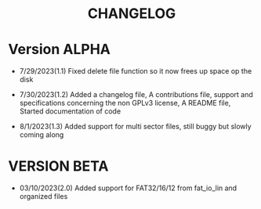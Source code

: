 <h1 align="center">CHANGELOG<h1>

# Version ALPHA 

- 7/29/2023(1.1) Fixed delete file function so it now frees up space op the disk

- 7/30/2023(1.2) Added a changelog file, A contributions file, support and specifications concerning the non GPLv3 license, A README file, Started documentation of code  

- 8/1/2023(1.3) Added support for multi sector files, still buggy but slowly coming along  

# VERSION BETA

- 03/10/2023(2.0) Added support for FAT32/16/12 from fat_io_lin and organized files
